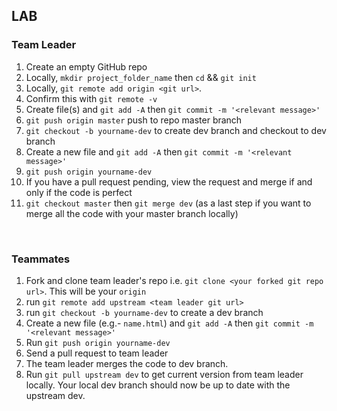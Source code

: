 ## LAB

### Team Leader
1. Create an empty GitHub repo
1. Locally, `mkdir project_folder_name` then `cd` && `git init` 
1. Locally, `git remote add origin <git url>`. 
1. Confirm this with `git remote -v`
1. Create file(s) and `git add -A` then `git commit -m '<relevant message>'`
1. `git push origin master` push to repo master branch
1. `git checkout -b yourname-dev` to create dev branch and checkout to dev branch
1. Create a new file and `git add -A` then `git commit -m '<relevant message>'` 
1. `git push origin yourname-dev`
1. If you have a pull request pending, view the request and merge if and only if the code is perfect
1. `git checkout master` then `git merge dev` (as a last step if you want to merge all the code with your master branch locally)

<br>

### Teammates
1. Fork and clone team leader's repo i.e. `git clone <your forked git repo url>`. This will be your `origin`
3. run `git remote add upstream <team leader git url>`
2. run `git checkout -b yourname-dev` to create a dev branch
4. Create a new file (e.g.- `name.html`) and `git add -A` then `git commit -m '<relevant message>'` 
4. Run `git push origin yourname-dev`
5. Send a pull request to team leader
6. The team leader merges the code to dev branch.
7. Run `git pull upstream dev` to get current version from team leader locally. Your local dev branch should now be up to date with the upstream dev.
